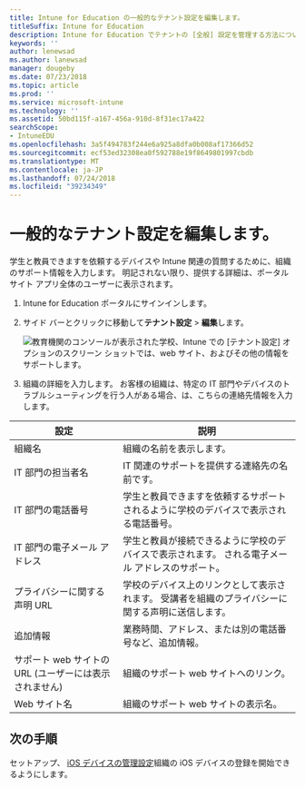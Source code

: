 ```yaml
---
title: Intune for Education の一般的なテナント設定を編集します。
titleSuffix: Intune for Education
description: Intune for Education でテナントの [全般] 設定を管理する方法について説明します。
keywords: ''
author: lenewsad
ms.author: lanewsad
manager: dougeby
ms.date: 07/23/2018
ms.topic: article
ms.prod: ''
ms.service: microsoft-intune
ms.technology: ''
ms.assetid: 50bd115f-a167-456a-910d-8f31ec17a422
searchScope:
- IntuneEDU
ms.openlocfilehash: 3a5f494783f244e6a925a8dfa0b008af17366d52
ms.sourcegitcommit: ecf53ed32308ea0f592788e19f8649801997cbdb
ms.translationtype: MT
ms.contentlocale: ja-JP
ms.lasthandoff: 07/24/2018
ms.locfileid: "39234349"
---
```

# <a name="edit-general-tenant-settings"></a>一般的なテナント設定を編集します。
学生と教員できますを依頼するデバイスや Intune 関連の質問するために、組織のサポート情報を入力します。 明記されない限り、提供する詳細は、ポータル サイト アプリ全体のユーザーに表示されます。

1. Intune for Education ポータルにサインインします。 
2. サイド バーとクリックに移動して**テナント設定** > **編集**します。  

    ![教育機関のコンソールが表示された学校、Intune での [テナント設定] オプションのスクリーン ショットでは、web サイト、およびその他の情報をサポートします。 ](./media/tenant-001-settings-screen.png)  
3. 組織の詳細を入力します。 お客様の組織は、特定の IT 部門やデバイスのトラブルシューティングを行う人がある場合、は、こちらの連絡先情報を入力します。  

|設定 |説明  |
|---------|---------|
|組織名     |  組織の名前を表示します。|
|IT 部門の担当者名    | IT 関連のサポートを提供する連絡先の名前です。        |         
|IT 部門の電話番号   | 学生と教員できますを依頼するサポートされるように学校のデバイスで表示される電話番号。        |        
|IT 部門の電子メール アドレス     | 学生と教員が接続できるように学校のデバイスで表示されます。 される電子メール アドレスのサポート。        |        
|プライバシーに関する声明 URL    |  学校のデバイス上のリンクとして表示されます。 受講者を組織のプライバシーに関する声明に送信します。       |        
|追加情報     | 業務時間、アドレス、または別の電話番号など、追加情報。        |   
|サポート web サイトの URL (ユーザーには表示されません)| 組織のサポート web サイトへのリンク。        |       
|Web サイト名 | 組織のサポート web サイトの表示名。        |  

## <a name="next-steps"></a>次の手順
セットアップ、 [iOS デバイスの管理設定](setup-ios-device-management.md)組織の iOS デバイスの登録を開始できるようにします。


